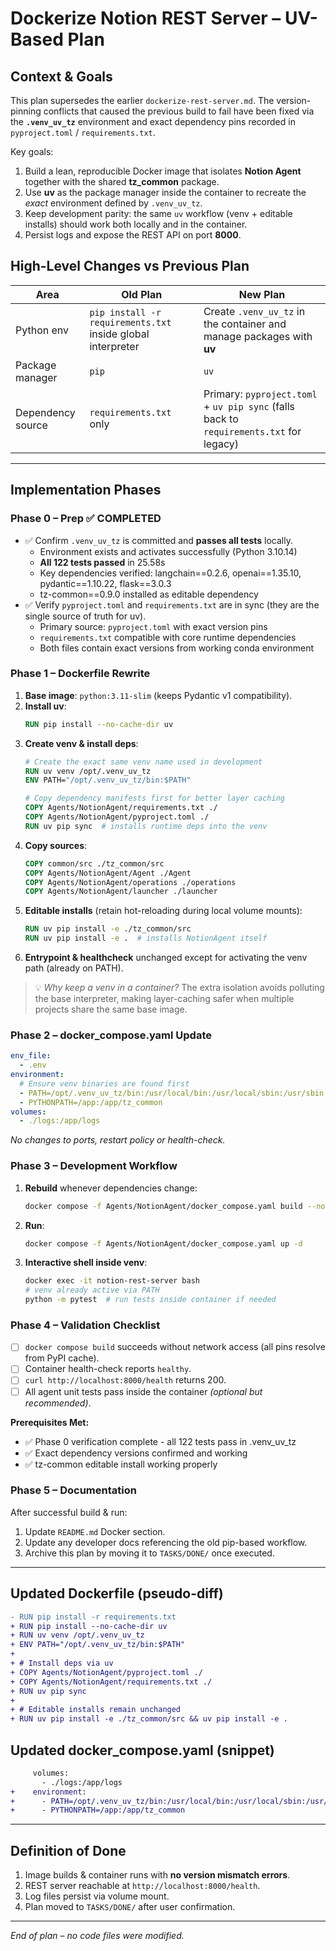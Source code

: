 # Dockerize Notion REST Server – UV-Based Plan

## Context & Goals
This plan supersedes the earlier `dockerize-rest-server.md`.  The version-pinning conflicts that caused the previous build to fail have been fixed via the **`.venv_uv_tz`** environment and exact dependency pins recorded in `pyproject.toml` / `requirements.txt`.

Key goals:
1. Build a lean, reproducible Docker image that isolates **Notion Agent** together with the shared **tz_common** package.
2. Use **uv** as the package manager inside the container to recreate the *exact* environment defined by `.venv_uv_tz`.
3. Keep development parity: the same `uv` workflow (venv + editable installs) should work both locally and in the container.
4. Persist logs and expose the REST API on port **8000**.

## High-Level Changes vs Previous Plan
| Area | Old Plan | New Plan |
|------|---------|----------|
| Python env | `pip install -r requirements.txt` inside global interpreter | Create `.venv_uv_tz` in the container and manage packages with **uv** |
| Package manager | `pip` | `uv` |
| Dependency source | `requirements.txt` only | Primary: `pyproject.toml` + `uv pip sync` (falls back to `requirements.txt` for legacy) |

---

## Implementation Phases

### Phase 0 – Prep ✅ COMPLETED
* ✅ Confirm `.venv_uv_tz` is committed and **passes all tests** locally.
  - Environment exists and activates successfully (Python 3.10.14)
  - **All 122 tests passed** in 25.58s
  - Key dependencies verified: langchain==0.2.6, openai==1.35.10, pydantic==1.10.22, flask==3.0.3
  - tz-common==0.9.0 installed as editable dependency
* ✅ Verify `pyproject.toml` and `requirements.txt` are in sync (they are the single source of truth for uv).
  - Primary source: `pyproject.toml` with exact version pins
  - `requirements.txt` compatible with core runtime dependencies
  - Both files contain exact versions from working conda environment

### Phase 1 – Dockerfile Rewrite
1. **Base image**: `python:3.11-slim` (keeps Pydantic v1 compatibility).
2. **Install uv**:
   ```dockerfile
   RUN pip install --no-cache-dir uv
   ```
3. **Create venv & install deps**:
   ```dockerfile
   # Create the exact same venv name used in development
   RUN uv venv /opt/.venv_uv_tz
   ENV PATH="/opt/.venv_uv_tz/bin:$PATH"

   # Copy dependency manifests first for better layer caching
   COPY Agents/NotionAgent/requirements.txt ./
   COPY Agents/NotionAgent/pyproject.toml ./
   RUN uv pip sync  # installs runtime deps into the venv
   ```
4. **Copy sources**:
   ```dockerfile
   COPY common/src ./tz_common/src
   COPY Agents/NotionAgent/Agent ./Agent
   COPY Agents/NotionAgent/operations ./operations
   COPY Agents/NotionAgent/launcher ./launcher
   ```
5. **Editable installs** (retain hot-reloading during local volume mounts):
   ```dockerfile
   RUN uv pip install -e ./tz_common/src
   RUN uv pip install -e .  # installs NotionAgent itself
   ```
6. **Entrypoint & healthcheck** unchanged except for activating the venv path (already on PATH).

> 💡 *Why keep a venv in a container?*  The extra isolation avoids polluting the base interpreter, making layer-caching safer when multiple projects share the same base image.

### Phase 2 – docker_compose.yaml Update
```yaml
env_file:
  - .env
environment:
  # Ensure venv binaries are found first
  - PATH=/opt/.venv_uv_tz/bin:/usr/local/bin:/usr/local/sbin:/usr/sbin:/usr/bin:/sbin:/bin
  - PYTHONPATH=/app:/app/tz_common
volumes:
  - ./logs:/app/logs
```
*No changes to ports, restart policy or health-check.*

### Phase 3 – Development Workflow
1. **Rebuild** whenever dependencies change:
   ```bash
   docker compose -f Agents/NotionAgent/docker_compose.yaml build --no-cache
   ```
2. **Run**:
   ```bash
   docker compose -f Agents/NotionAgent/docker_compose.yaml up -d
   ```
3. **Interactive shell inside venv**:
   ```bash
   docker exec -it notion-rest-server bash
   # venv already active via PATH
   python -m pytest  # run tests inside container if needed
   ```

### Phase 4 – Validation Checklist
- [ ] `docker compose build` succeeds without network access (all pins resolve from PyPI cache).
- [ ] Container health-check reports `healthy`.
- [ ] `curl http://localhost:8000/health` returns 200.
- [ ] All agent unit tests pass inside the container *(optional but recommended)*.

**Prerequisites Met:**
- ✅ Phase 0 verification complete - all 122 tests pass in .venv_uv_tz
- ✅ Exact dependency versions confirmed and working
- ✅ tz-common editable install working properly

### Phase 5 – Documentation
After successful build & run:
1. Update `README.md` Docker section.
2. Update any developer docs referencing the old pip-based workflow.
3. Archive this plan by moving it to `TASKS/DONE/` once executed.

---

## Updated Dockerfile (pseudo-diff)
```diff
- RUN pip install -r requirements.txt
+ RUN pip install --no-cache-dir uv
+ RUN uv venv /opt/.venv_uv_tz
+ ENV PATH="/opt/.venv_uv_tz/bin:$PATH"
+
+ # Install deps via uv
+ COPY Agents/NotionAgent/pyproject.toml ./
+ COPY Agents/NotionAgent/requirements.txt ./
+ RUN uv pip sync
+
+ # Editable installs remain unchanged
+ RUN uv pip install -e ./tz_common/src && uv pip install -e .
```

## Updated docker_compose.yaml (snippet)
```diff
     volumes:
       - ./logs:/app/logs
+    environment:
+      - PATH=/opt/.venv_uv_tz/bin:/usr/local/bin:/usr/local/sbin:/usr/sbin:/usr/bin:/sbin:/bin
+      - PYTHONPATH=/app:/app/tz_common
```

---

## Definition of Done
1. Image builds & container runs with **no version mismatch errors**.
2. REST server reachable at `http://localhost:8000/health`.
3. Log files persist via volume mount.
4. Plan moved to `TASKS/DONE/` after user confirmation.

---
*End of plan – no code files were modified.* 
